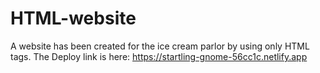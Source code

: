 # HTML-website
A website has been created for the ice cream parlor by using only HTML tags.
The Deploy link is here: https://startling-gnome-56cc1c.netlify.app
